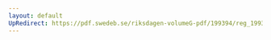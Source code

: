 ```yaml
---
layout: default
UpRedirect: https://pdf.swedeb.se/riksdagen-volumeG-pdf/199394/reg_199394/reg_199394_0100.pdf
---
```

